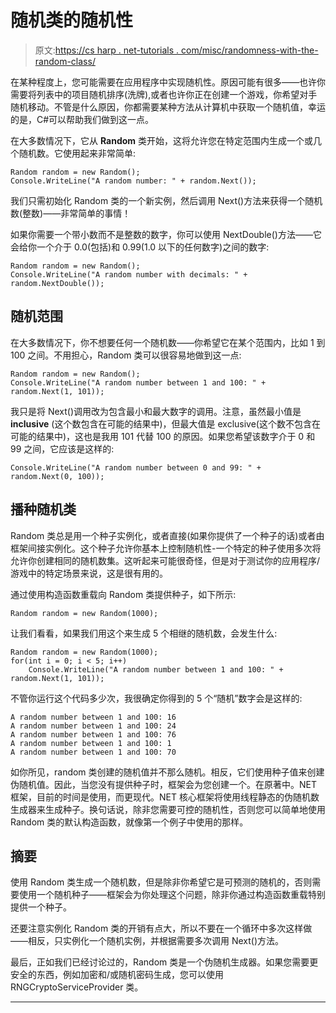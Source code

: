 # 随机类的随机性

> 原文:[https://cs harp . net-tutorials . com/misc/randomness-with-the-random-class/](https://csharp.net-tutorials.com/misc/randomness-with-the-random-class/)

在某种程度上，您可能需要在应用程序中实现随机性。原因可能有很多——也许你需要将列表中的项目随机排序(洗牌),或者也许你正在创建一个游戏，你希望对手随机移动。不管是什么原因，你都需要某种方法从计算机中获取一个随机值，幸运的是，C#可以帮助我们做到这一点。

在大多数情况下，它从 **Random** 类开始，这将允许您在特定范围内生成一个或几个随机数。它使用起来非常简单:

```
Random random = new Random();
Console.WriteLine("A random number: " + random.Next());
```

我们只需初始化 Random 类的一个新实例，然后调用 Next()方法来获得一个随机数(整数)——非常简单的事情！

如果你需要一个带小数而不是整数的数字，你可以使用 NextDouble()方法——它会给你一个介于 0.0(包括)和 0.99(1.0 以下的任何数字)之间的数字:

```
Random random = new Random();
Console.WriteLine("A random number with decimals: " + random.NextDouble());
```

<input type="hidden" name="IL_IN_ARTICLE">

## 随机范围

在大多数情况下，你不想要任何一个随机数——你希望它在某个范围内，比如 1 到 100 之间。不用担心，Random 类可以很容易地做到这一点:

```
Random random = new Random();
Console.WriteLine("A random number between 1 and 100: " + random.Next(1, 101));
```

我只是将 Next()调用改为包含最小和最大数字的调用。注意，虽然最小值是 **inclusive** (这个数包含在可能的结果中)，但最大值是 exclusive(这个数不包含在可能的结果中)，这也是我用 101 代替 100 的原因。如果您希望该数字介于 0 和 99 之间，它应该是这样的:

```
Console.WriteLine("A random number between 0 and 99: " + random.Next(0, 100));
```

## 播种随机类

Random 类总是用一个种子实例化，或者直接(如果你提供了一个种子的话)或者由框架间接实例化。这个种子允许你基本上控制随机性-一个特定的种子使用多次将允许你创建相同的随机数集。这听起来可能很奇怪，但是对于测试你的应用程序/游戏中的特定场景来说，这是很有用的。

通过使用构造函数重载向 Random 类提供种子，如下所示:

```
Random random = new Random(1000);
```

让我们看看，如果我们用这个来生成 5 个相继的随机数，会发生什么:

```
Random random = new Random(1000);
for(int i = 0; i < 5; i++)
	Console.WriteLine("A random number between 1 and 100: " + random.Next(1, 101));
```

不管你运行这个代码多少次，我很确定你得到的 5 个“随机”数字会是这样的:

```
A random number between 1 and 100: 16
A random number between 1 and 100: 24
A random number between 1 and 100: 76
A random number between 1 and 100: 1
A random number between 1 and 100: 70
```

如你所见，random 类创建的随机值并不那么随机。相反，它们使用种子值来创建伪随机值。因此，当您没有提供种子时，框架会为您创建一个。在原著中。NET 框架，目前的时间是使用，而更现代。NET 核心框架将使用线程静态的伪随机数生成器来生成种子。换句话说，除非您需要可控的随机性，否则您可以简单地使用 Random 类的默认构造函数，就像第一个例子中使用的那样。

## 摘要

使用 Random 类生成一个随机数，但是除非你希望它是可预测的随机的，否则需要使用一个随机种子——框架会为你处理这个问题，除非你通过构造函数重载特别提供一个种子。

还要注意实例化 Random 类的开销有点大，所以不要在一个循环中多次这样做——相反，只实例化一个随机实例，并根据需要多次调用 Next()方法。

最后，正如我们已经讨论过的，Random 类是一个伪随机生成器。如果您需要更安全的东西，例如加密和/或随机密码生成，您可以使用 RNGCryptoServiceProvider 类。

* * *